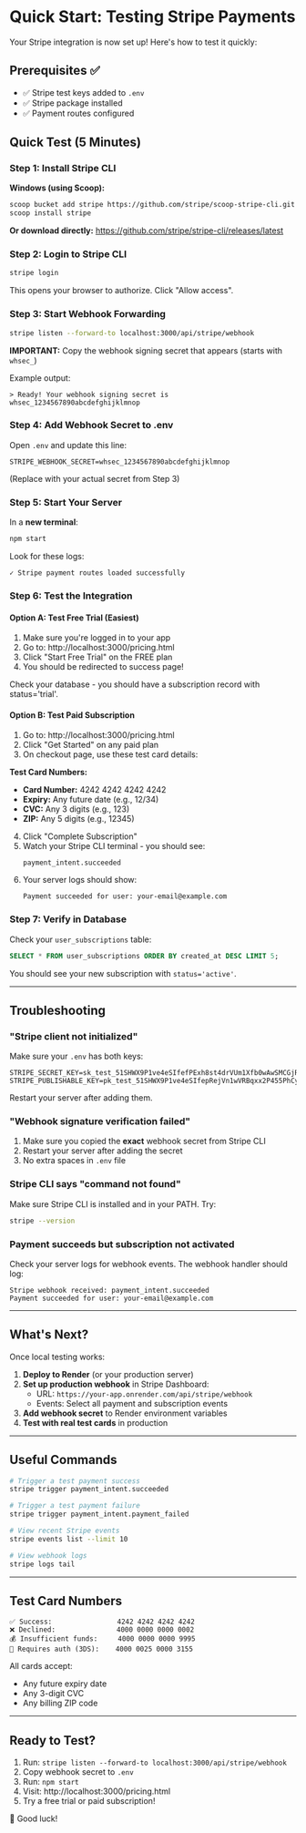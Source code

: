 # Quick Start: Testing Stripe Payments

Your Stripe integration is now set up! Here's how to test it quickly:

## Prerequisites ✅

- ✅ Stripe test keys added to `.env`
- ✅ Stripe package installed
- ✅ Payment routes configured

## Quick Test (5 Minutes)

### Step 1: Install Stripe CLI

**Windows (using Scoop):**
```bash
scoop bucket add stripe https://github.com/stripe/scoop-stripe-cli.git
scoop install stripe
```

**Or download directly:**
https://github.com/stripe/stripe-cli/releases/latest

### Step 2: Login to Stripe CLI

```bash
stripe login
```

This opens your browser to authorize. Click "Allow access".

### Step 3: Start Webhook Forwarding

```bash
stripe listen --forward-to localhost:3000/api/stripe/webhook
```

**IMPORTANT:** Copy the webhook signing secret that appears (starts with `whsec_`)

Example output:
```
> Ready! Your webhook signing secret is whsec_1234567890abcdefghijklmnop
```

### Step 4: Add Webhook Secret to .env

Open `.env` and update this line:

```env
STRIPE_WEBHOOK_SECRET=whsec_1234567890abcdefghijklmnop
```

(Replace with your actual secret from Step 3)

### Step 5: Start Your Server

In a **new terminal**:

```bash
npm start
```

Look for these logs:
```
✓ Stripe payment routes loaded successfully
```

### Step 6: Test the Integration

#### Option A: Test Free Trial (Easiest)

1. Make sure you're logged in to your app
2. Go to: http://localhost:3000/pricing.html
3. Click "Start Free Trial" on the FREE plan
4. You should be redirected to success page!

Check your database - you should have a subscription record with status='trial'.

#### Option B: Test Paid Subscription

1. Go to: http://localhost:3000/pricing.html
2. Click "Get Started" on any paid plan
3. On checkout page, use these test card details:

**Test Card Numbers:**
- **Card Number:** 4242 4242 4242 4242
- **Expiry:** Any future date (e.g., 12/34)
- **CVC:** Any 3 digits (e.g., 123)
- **ZIP:** Any 5 digits (e.g., 12345)

4. Click "Complete Subscription"
5. Watch your Stripe CLI terminal - you should see:
   ```
   payment_intent.succeeded
   ```
6. Your server logs should show:
   ```
   Payment succeeded for user: your-email@example.com
   ```

### Step 7: Verify in Database

Check your `user_subscriptions` table:
```sql
SELECT * FROM user_subscriptions ORDER BY created_at DESC LIMIT 5;
```

You should see your new subscription with `status='active'`.

---

## Troubleshooting

### "Stripe client not initialized"

Make sure your `.env` has both keys:
```env
STRIPE_SECRET_KEY=sk_test_51SHWX9P1ve4eSIfefPExh8st4drVUm1Xfb0wAwSMCGjRtmDXZXA8xdpxR6WJdWaT7xeb1zXtAIMMywdJ4w8YTk6j00vU5KmhIS
STRIPE_PUBLISHABLE_KEY=pk_test_51SHWX9P1ve4eSIfepRejVn1wVRBqxx2P455PhCyPnLU51MJTMcTOtiF8rNzf435hDrxIQG4FvOZFnAd4uKaoAXCp00kPBBPIZI
```

Restart your server after adding them.

### "Webhook signature verification failed"

1. Make sure you copied the **exact** webhook secret from Stripe CLI
2. Restart your server after adding the secret
3. No extra spaces in `.env` file

### Stripe CLI says "command not found"

Make sure Stripe CLI is installed and in your PATH. Try:
```bash
stripe --version
```

### Payment succeeds but subscription not activated

Check your server logs for webhook events. The webhook handler should log:
```
Stripe webhook received: payment_intent.succeeded
Payment succeeded for user: your-email@example.com
```

---

## What's Next?

Once local testing works:

1. **Deploy to Render** (or your production server)
2. **Set up production webhook** in Stripe Dashboard:
   - URL: `https://your-app.onrender.com/api/stripe/webhook`
   - Events: Select all payment and subscription events
3. **Add webhook secret** to Render environment variables
4. **Test with real test cards** in production

---

## Useful Commands

```bash
# Trigger a test payment success
stripe trigger payment_intent.succeeded

# Trigger a test payment failure
stripe trigger payment_intent.payment_failed

# View recent Stripe events
stripe events list --limit 10

# View webhook logs
stripe logs tail
```

---

## Test Card Numbers

```
✅ Success:                4242 4242 4242 4242
❌ Declined:               4000 0000 0000 0002
💰 Insufficient funds:     4000 0000 0000 9995
🔐 Requires auth (3DS):    4000 0025 0000 3155
```

All cards accept:
- Any future expiry date
- Any 3-digit CVC
- Any billing ZIP code

---

## Ready to Test?

1. Run: `stripe listen --forward-to localhost:3000/api/stripe/webhook`
2. Copy webhook secret to `.env`
3. Run: `npm start`
4. Visit: http://localhost:3000/pricing.html
5. Try a free trial or paid subscription!

🎉 Good luck!
